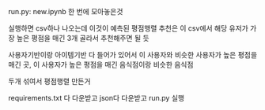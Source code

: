 run.py: new.ipynb 한 번에 모아놓은것

실행하면 csv하나 나오는데 이것이 예측된 평점행렬
추천은 이 csv에서 해당 유저가 가장 높은 평점을 매긴 3개 골라서 추천해주면 될 듯

사용자기반이랑 아이템기반 다 들어가 있어서
이 사용자와 비슷한 사용자가 높은 평점을 매긴 곳, 이 사용자가 높은 평점을 매긴 음식점이랑 비슷한 음식점

두개 섞여서 평점행렬 만든거

 requirements.txt 다 다운받고
 json다 다운받고
 run.py 실행
 
